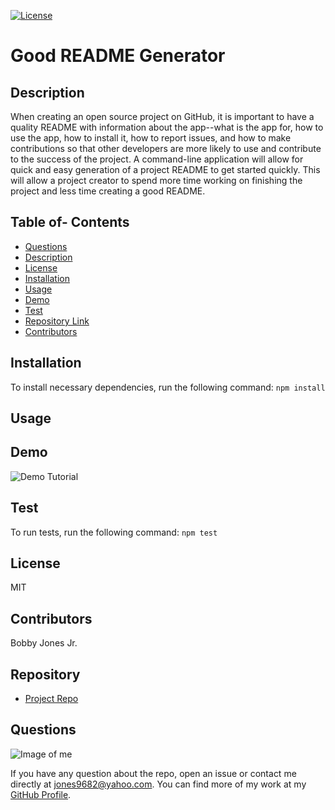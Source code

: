 
[![License](http://img.shields.io/:license-MIT-blue.svg)](http://doge.mit-license.org)

# **Good README Generator**

## Description

When creating an open source project on GitHub, it is important to have a quality README with information about the app--what is the app for, how to use the app, how to install it, how to report issues, and how to make contributions so that other developers are more likely to use and contribute to the success of the project. A command-line application will allow for quick and easy generation of a project README to get started quickly. This will allow a project creator to spend more time working on finishing the project and less time creating a good README.

## Table of- Contents
- [Questions](#Questions)
- [Description](#Description)
- [License](#License)
- [Installation](#Installation)
- [Usage](#Usage)
- [Demo](#Demo)
- [Test](#Test)
- [Repository Link](#Repository)
- [Contributors](#Contributors) 

## Installation
To install necessary dependencies, run the following command:
``
npm install
``
## Usage



## Demo

![Demo Tutorial](Video/GoodREADMEGenerator(Node).gif)

## Test
To run tests, run the following command:
``
npm test
``
## License

MIT

## Contributors

Bobby Jones Jr.

## Repository

- [Project Repo](https://github.com/jones9682/Good-README-Generator)

## Questions

![Image of me](https://avatars3.githubusercontent.com/u/64339522?v=4)


If you have any question about the repo, open an issue or contact me directly at jones9682@yahoo.com. You can find more of my work at my [GitHub Profile](https://github.com/jones9682).
  
  